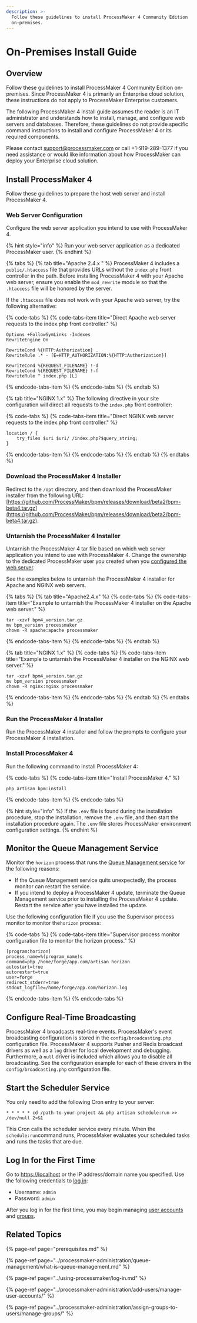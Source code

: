 ```yaml
---
description: >-
  Follow these guidelines to install ProcessMaker 4 Community Edition
  on-premises.
---
```


# On-Premises Install Guide

## Overview

Follow these guidelines to install ProcessMaker 4 Community Edition on-premises. Since ProcessMaker 4 is primarily an Enterprise cloud solution, these instructions do not apply to ProcessMaker Enterprise customers.

The following ProcessMaker 4 install guide assumes the reader is an IT administrator and understands how to install, manage, and configure web servers and databases. Therefore, these guidelines do not provide specific command instructions to install and configure ProcessMaker 4 or its required components.

Please contact [support@processmaker.com](mailto:support@processmaker.com) or call +1-919-289-1377 if you need assistance or would like information about how ProcessMaker can deploy your Enterprise cloud solution.

## Install ProcessMaker 4

Follow these guidelines to prepare the host web server and install ProcessMaker 4.

### Web Server Configuration

Configure the web server application you intend to use with ProcessMaker 4.

{% hint style="info" %}
Run your web server application as a dedicated ProcessMaker user.
{% endhint %}

{% tabs %}
{% tab title="Apache 2.4.x " %}
ProcessMaker 4 includes a `public/.htaccess` file that provides URLs without the `index.php` front controller in the path. Before installing ProcessMaker 4 with your Apache web server, ensure you enable the `mod_rewrite` module so that the `.htaccess` file will be honored by the server.

If the `.htaccess` file does not work with your Apache web server, try the following alternative:

{% code-tabs %}
{% code-tabs-item title="Direct Apache web server requests to the index.php front controller." %}
```text
Options +FollowSymLinks -Indexes
RewriteEngine On

RewriteCond %{HTTP:Authorization} .
RewriteRule .* - [E=HTTP_AUTHORIZATION:%{HTTP:Authorization}]

RewriteCond %{REQUEST_FILENAME} !-d
RewriteCond %{REQUEST_FILENAME} !-f
RewriteRule ^ index.php [L]
```
{% endcode-tabs-item %}
{% endcode-tabs %}
{% endtab %}

{% tab title="NGINX 1.x" %}
The following directive in your site configuration will direct all requests to the `index.php` front controller:

{% code-tabs %}
{% code-tabs-item title="Direct NGINX web server requests to the index.php front controller." %}
```text
location / {
    try_files $uri $uri/ /index.php?$query_string;
}
```
{% endcode-tabs-item %}
{% endcode-tabs %}
{% endtab %}
{% endtabs %}

### Download the ProcessMaker 4 Installer

Redirect to the `/opt` directory, and then download the ProcessMaker installer from the following URL: [https://github.com/ProcessMaker/bpm/releases/download/beta2/bpm-beta4.tar.gz](https://github.com/ProcessMaker/bpm/releases/download/beta2/bpm-beta4.tar.gz).

### Untarnish the ProcessMaker 4 Installer

Untarnish the ProcessMaker 4 tar file based on which web server application you intend to use with ProcessMaker 4. Change the ownership to the dedicated ProcessMaker user you created when you [configured the web server](installation-guide.md#web-server-configuration).

See the examples below to untarnish the ProcessMaker 4 installer for Apache and NGINX web servers.

{% tabs %}
{% tab title="Apache2.4.x" %}
{% code-tabs %}
{% code-tabs-item title="Example to untarnish the ProcessMaker 4 installer on the Apache web server." %}
```text
tar -xzvf bpm4_version.tar.gz
mv bpm_version processmaker
chown -R apache:apache processmaker
```
{% endcode-tabs-item %}
{% endcode-tabs %}
{% endtab %}

{% tab title="NGINX 1.x" %}
{% code-tabs %}
{% code-tabs-item title="Example to untarnish the ProcessMaker 4 installer on the NGINX web server." %}
```text
tar -xzvf bpm4_version.tar.gz
mv bpm_version processmaker
chown -R nginx:nginx processmaker
```
{% endcode-tabs-item %}
{% endcode-tabs %}
{% endtab %}
{% endtabs %}

### Run the ProcessMaker 4 Installer

Run the ProcessMaker 4 installer and follow the prompts to configure your ProcessMaker 4 installation.

### Install ProcessMaker 4

Run the following command to install ProcessMaker 4:

{% code-tabs %}
{% code-tabs-item title="Install ProcessMaker 4." %}
```text
php artisan bpm:install
```
{% endcode-tabs-item %}
{% endcode-tabs %}

{% hint style="info" %}
If the `.env` file is found during the installation procedure, stop the installation, remove the `.env` file, and then start the installation procedure again. The `.env` file stores ProcessMaker  environment configuration settings.
{% endhint %}

## Monitor the Queue Management Service

Monitor the `horizon` process that runs the [Queue Management service](../processmaker-administration/queue-management/what-is-queue-management.md) for the following reasons:

* If the Queue Management service quits unexpectedly, the process monitor can restart the service.
* If you intend to deploy a ProcessMaker 4 update, terminate the Queue Management service prior to installing the ProcessMaker 4 update. Restart the service after you have installed the update.

Use the following configuration file if you use the Supervisor process monitor to monitor the`horizon` process:

{% code-tabs %}
{% code-tabs-item title="Supervisor process monitor configuration file to monitor the horizon process." %}
```text
[program:horizon]
process_name=%(program_name)s
command=php /home/forge/app.com/artisan horizon
autostart=true
autorestart=true
user=forge
redirect_stderr=true
stdout_logfile=/home/forge/app.com/horizon.log
```
{% endcode-tabs-item %}
{% endcode-tabs %}

## Configure Real-Time Broadcasting

ProcessMaker 4 broadcasts real-time events. ProcessMaker's event broadcasting configuration is stored in the `config/broadcasting.php` configuration file. ProcessMaker 4 supports Pusher and Redis broadcast drivers as well as a `log` driver for local development and debugging. Furthermore, a `null` driver is included which allows you to disable all broadcasting. See the configuration example for each of these drivers in the `config/broadcasting.php` configuration file.

## Start the Scheduler Service

You only need to add the following Cron entry to your server:

```text
* * * * * cd /path-to-your-project && php artisan schedule:run >> /dev/null 2>&1
```

This Cron calls the scheduler service every minute. When the `schedule:run`command runs, ProcessMaker evaluates your scheduled tasks and runs the tasks that are due.

## Log In for the First Time

Go to [https://localhost](https://localhost) or the IP address/domain name you specified. Use the following credentials to [log in](../using-processmaker/log-in.md#log-in):

* Username: `admin`
* Password: `admin`

After you log in for the first time, you may begin managing [user accounts](../processmaker-administration/add-users/manage-user-accounts/) and [groups](../processmaker-administration/assign-groups-to-users/manage-groups/).

## Related Topics

{% page-ref page="prerequisites.md" %}

{% page-ref page="../processmaker-administration/queue-management/what-is-queue-management.md" %}

{% page-ref page="../using-processmaker/log-in.md" %}

{% page-ref page="../processmaker-administration/add-users/manage-user-accounts/" %}

{% page-ref page="../processmaker-administration/assign-groups-to-users/manage-groups/" %}


